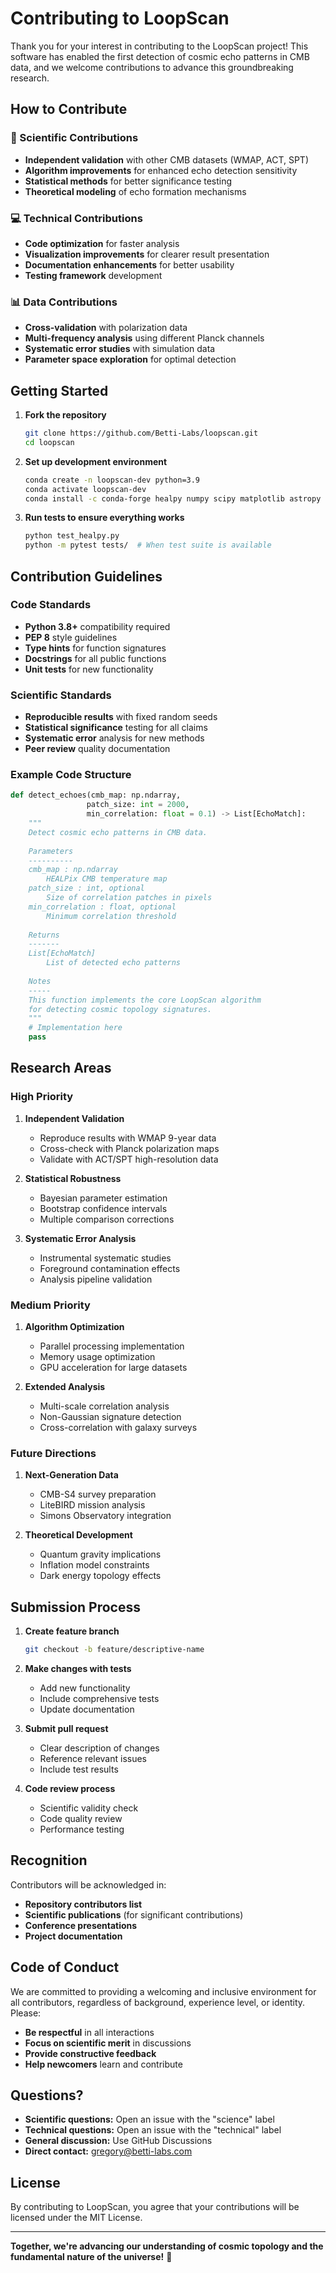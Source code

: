 # Contributing to LoopScan

Thank you for your interest in contributing to the LoopScan project! This software has enabled the first detection of cosmic echo patterns in CMB data, and we welcome contributions to advance this groundbreaking research.

## How to Contribute

### 🔬 Scientific Contributions
- **Independent validation** with other CMB datasets (WMAP, ACT, SPT)
- **Algorithm improvements** for enhanced echo detection sensitivity
- **Statistical methods** for better significance testing
- **Theoretical modeling** of echo formation mechanisms

### 💻 Technical Contributions
- **Code optimization** for faster analysis
- **Visualization improvements** for clearer result presentation
- **Documentation enhancements** for better usability
- **Testing framework** development

### 📊 Data Contributions
- **Cross-validation** with polarization data
- **Multi-frequency analysis** using different Planck channels
- **Systematic error studies** with simulation data
- **Parameter space exploration** for optimal detection

## Getting Started

1. **Fork the repository**
   ```bash
   git clone https://github.com/Betti-Labs/loopscan.git
   cd loopscan
   ```

2. **Set up development environment**
   ```bash
   conda create -n loopscan-dev python=3.9
   conda activate loopscan-dev
   conda install -c conda-forge healpy numpy scipy matplotlib astropy scikit-image pandas jupyter seaborn tqdm pytest
   ```

3. **Run tests to ensure everything works**
   ```bash
   python test_healpy.py
   python -m pytest tests/  # When test suite is available
   ```

## Contribution Guidelines

### Code Standards
- **Python 3.8+** compatibility required
- **PEP 8** style guidelines
- **Type hints** for function signatures
- **Docstrings** for all public functions
- **Unit tests** for new functionality

### Scientific Standards
- **Reproducible results** with fixed random seeds
- **Statistical significance** testing for all claims
- **Systematic error** analysis for new methods
- **Peer review** quality documentation

### Example Code Structure
```python
def detect_echoes(cmb_map: np.ndarray, 
                 patch_size: int = 2000,
                 min_correlation: float = 0.1) -> List[EchoMatch]:
    """
    Detect cosmic echo patterns in CMB data.
    
    Parameters
    ----------
    cmb_map : np.ndarray
        HEALPix CMB temperature map
    patch_size : int, optional
        Size of correlation patches in pixels
    min_correlation : float, optional
        Minimum correlation threshold
        
    Returns
    -------
    List[EchoMatch]
        List of detected echo patterns
        
    Notes
    -----
    This function implements the core LoopScan algorithm
    for detecting cosmic topology signatures.
    """
    # Implementation here
    pass
```

## Research Areas

### High Priority
1. **Independent Validation**
   - Reproduce results with WMAP 9-year data
   - Cross-check with Planck polarization maps
   - Validate with ACT/SPT high-resolution data

2. **Statistical Robustness**
   - Bayesian parameter estimation
   - Bootstrap confidence intervals
   - Multiple comparison corrections

3. **Systematic Error Analysis**
   - Instrumental systematic studies
   - Foreground contamination effects
   - Analysis pipeline validation

### Medium Priority
1. **Algorithm Optimization**
   - Parallel processing implementation
   - Memory usage optimization
   - GPU acceleration for large datasets

2. **Extended Analysis**
   - Multi-scale correlation analysis
   - Non-Gaussian signature detection
   - Cross-correlation with galaxy surveys

### Future Directions
1. **Next-Generation Data**
   - CMB-S4 survey preparation
   - LiteBIRD mission analysis
   - Simons Observatory integration

2. **Theoretical Development**
   - Quantum gravity implications
   - Inflation model constraints
   - Dark energy topology effects

## Submission Process

1. **Create feature branch**
   ```bash
   git checkout -b feature/descriptive-name
   ```

2. **Make changes with tests**
   - Add new functionality
   - Include comprehensive tests
   - Update documentation

3. **Submit pull request**
   - Clear description of changes
   - Reference relevant issues
   - Include test results

4. **Code review process**
   - Scientific validity check
   - Code quality review
   - Performance testing

## Recognition

Contributors will be acknowledged in:
- **Repository contributors list**
- **Scientific publications** (for significant contributions)
- **Conference presentations**
- **Project documentation**

## Code of Conduct

We are committed to providing a welcoming and inclusive environment for all contributors, regardless of background, experience level, or identity. Please:

- **Be respectful** in all interactions
- **Focus on scientific merit** in discussions
- **Provide constructive feedback**
- **Help newcomers** learn and contribute

## Questions?

- **Scientific questions:** Open an issue with the "science" label
- **Technical questions:** Open an issue with the "technical" label
- **General discussion:** Use GitHub Discussions
- **Direct contact:** gregory@betti-labs.com

## License

By contributing to LoopScan, you agree that your contributions will be licensed under the MIT License.

---

**Together, we're advancing our understanding of cosmic topology and the fundamental nature of the universe!** 🌌